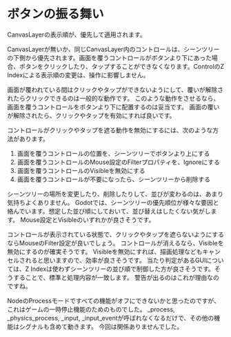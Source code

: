 # ボタンの振る舞い

CanvasLayerの表示順が、優先して適用されます。

CanvasLayerが無いか、同じCanvasLayer内のコントロールは、シーンツリーの下側から優先されます。画面を覆うコントロールがボタンより下にあった場合、ボタンをクリックしたり、タップすることができなくなります。ControlのZ Indexによる表示順の変更は、操作に影響しません。

画面が覆われている間はクリックやタップができないようにして、覆いが解除されたらクリックできるのは一般的な動作です。
このような動作をさせるなら、画面を覆うコントロールをボタンより下に配置するのは妥当です。
画面の覆いが解除されたら、クリックやタップを有効にすれば良いです。

コントロールがクリックやタップを遮る動作を無効にするには、次のような方法があります。

1. 画面を覆うコントロールの位置を、シーンツリーでボタンより上にする
2. 画面を覆うコントロールのMouse設定のFilterプロパティを、Ignoreにする
3. 画面を覆うコントロールのVisibleを無効にする
4. 画面を覆うコントロールが不要になったら、シーンツリーから削除する

シーンツリーの場所を変更したり、削除したりして、並びが変わるのは、あまり気持ちよくありません。
Godotでは、シーンツリーの優先順位が様々な要因と絡んでいます。想定した並び順にしておいて、並び替えはしたくない気がします。
Mouse設定とVisibleのいずれかが良さそうです。

コントロールが表示されている状態で、クリックやタップを遮らないようにするならMouseのFilter設定が良いでしょう。
コントロールが消えるなら、Visibleを無効にするのが確実そうです。
Visibleを無効にすれば、描画処理などもキャンセルされると思いますので、効率が良さそうです。
当たり判定があるGUIについては、Z Indexは使わずシーンツリーの並び順で制御した方が良さそうです。そうすることで、標準と処理内容が一致します。
警告が出るのはこれが理由なのですね。

NodeのProcessモードですべての機能がオフにできないかと思ったのですが、これはゲームの一時停止機能のためのものでした。
_process, _physics_process, _input, _input_eventが呼ばれなくなるだけで、その他の機能はシグナルも含めて動きます。
今回は関係ありませんでした。

